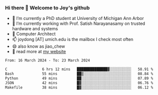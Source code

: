 ### Hi there 👋 Welcome to Joy's github

- 🔭 I’m currently a PhD student at University of Michigan Ann Arbor
- 🌱 I’m currently working with Prof. Satish Narayanasamy on trusted hardware and systems
- 👯 Computer Architect
- 📫 joydong [AT] umich.edu is the mailbox I check most often
- 😄 also know as jiao_chew
- 💬 read more at [my website](https://joydddd.github.io/)
<!--START_SECTION:waka-->

```txt
From: 16 March 2024 - To: 23 March 2024

C                6 hrs 12 mins   ██████████████▓░░░░░░░░░░   58.91 %
Bash             55 mins         ██▒░░░░░░░░░░░░░░░░░░░░░░   08.84 %
Python           49 mins         ██░░░░░░░░░░░░░░░░░░░░░░░   07.89 %
JSON             42 mins         █▓░░░░░░░░░░░░░░░░░░░░░░░   06.76 %
Makefile         38 mins         █▓░░░░░░░░░░░░░░░░░░░░░░░   06.12 %
```

<!--END_SECTION:waka-->
